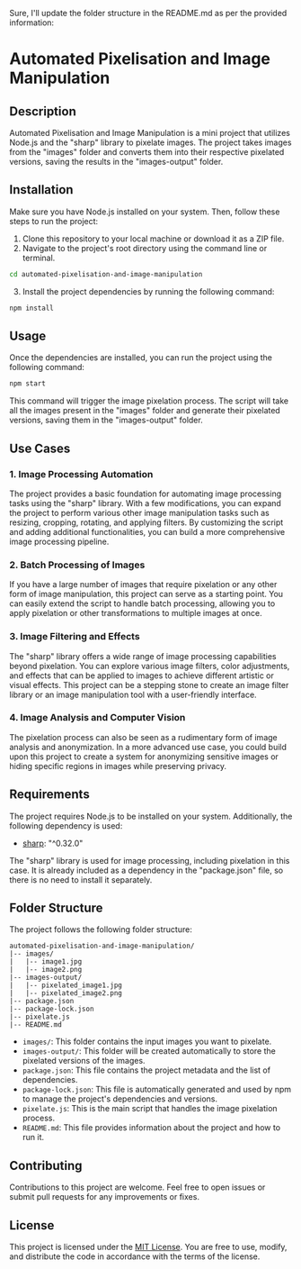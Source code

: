 Sure, I'll update the folder structure in the README.md as per the provided information:

# Automated Pixelisation and Image Manipulation

## Description

Automated Pixelisation and Image Manipulation is a mini project that utilizes Node.js and the "sharp" library to pixelate images. The project takes images from the "images" folder and converts them into their respective pixelated versions, saving the results in the "images-output" folder.

## Installation

Make sure you have Node.js installed on your system. Then, follow these steps to run the project:

1. Clone this repository to your local machine or download it as a ZIP file.
2. Navigate to the project's root directory using the command line or terminal.

```bash
cd automated-pixelisation-and-image-manipulation
```

3. Install the project dependencies by running the following command:

```bash
npm install
```

## Usage

Once the dependencies are installed, you can run the project using the following command:

```bash
npm start
```

This command will trigger the image pixelation process. The script will take all the images present in the "images" folder and generate their pixelated versions, saving them in the "images-output" folder.

## Use Cases

### 1. Image Processing Automation

The project provides a basic foundation for automating image processing tasks using the "sharp" library. With a few modifications, you can expand the project to perform various other image manipulation tasks such as resizing, cropping, rotating, and applying filters. By customizing the script and adding additional functionalities, you can build a more comprehensive image processing pipeline.

### 2. Batch Processing of Images

If you have a large number of images that require pixelation or any other form of image manipulation, this project can serve as a starting point. You can easily extend the script to handle batch processing, allowing you to apply pixelation or other transformations to multiple images at once.

### 3. Image Filtering and Effects

The "sharp" library offers a wide range of image processing capabilities beyond pixelation. You can explore various image filters, color adjustments, and effects that can be applied to images to achieve different artistic or visual effects. This project can be a stepping stone to create an image filter library or an image manipulation tool with a user-friendly interface.

### 4. Image Analysis and Computer Vision

The pixelation process can also be seen as a rudimentary form of image analysis and anonymization. In a more advanced use case, you could build upon this project to create a system for anonymizing sensitive images or hiding specific regions in images while preserving privacy.

## Requirements

The project requires Node.js to be installed on your system. Additionally, the following dependency is used:

- [sharp](https://www.npmjs.com/package/sharp): "^0.32.0"

The "sharp" library is used for image processing, including pixelation in this case. It is already included as a dependency in the "package.json" file, so there is no need to install it separately.

## Folder Structure

The project follows the following folder structure:

```
automated-pixelisation-and-image-manipulation/
|-- images/
|   |-- image1.jpg
|   |-- image2.png
|-- images-output/
|   |-- pixelated_image1.jpg
|   |-- pixelated_image2.png
|-- package.json
|-- package-lock.json
|-- pixelate.js
|-- README.md
```

- `images/`: This folder contains the input images you want to pixelate.
- `images-output/`: This folder will be created automatically to store the pixelated versions of the images.
- `package.json`: This file contains the project metadata and the list of dependencies.
- `package-lock.json`: This file is automatically generated and used by npm to manage the project's dependencies and versions.
- `pixelate.js`: This is the main script that handles the image pixelation process.
- `README.md`: This file provides information about the project and how to run it.

## Contributing

Contributions to this project are welcome. Feel free to open issues or submit pull requests for any improvements or fixes.

## License

This project is licensed under the [MIT License](LICENSE). You are free to use, modify, and distribute the code in accordance with the terms of the license.